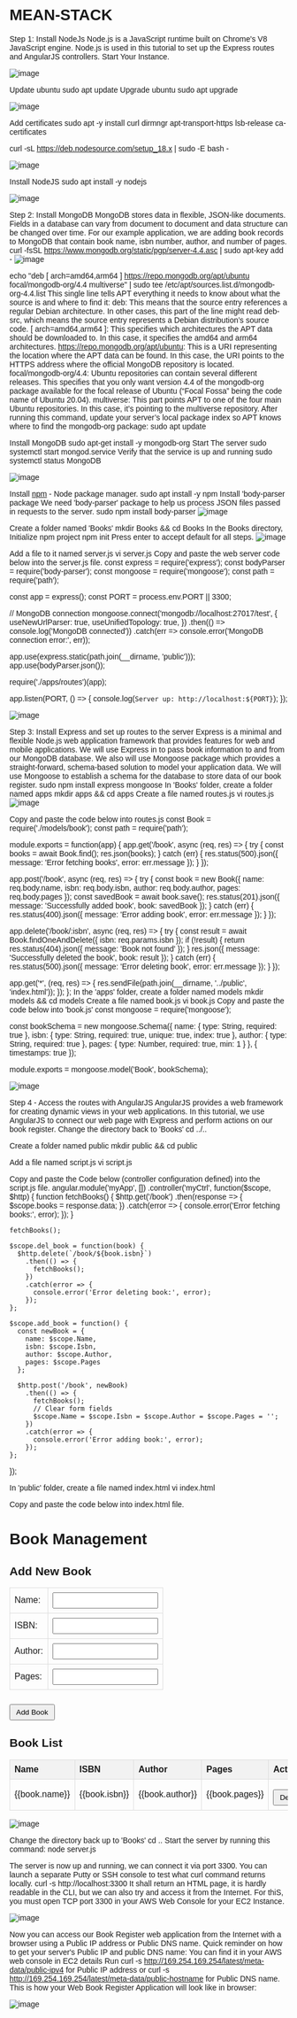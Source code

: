 # MEAN-STACK
Step 1: Install NodeJs
Node.js is a JavaScript runtime built on Chrome's V8 JavaScript engine. Node.js is used in this tutorial to set up the Express routes and AngularJS controllers.
Start Your Instance.

![image](https://github.com/user-attachments/assets/2c377a98-8347-4868-8a84-4866a34fceac)

Update ubuntu
sudo apt update
Upgrade ubuntu
sudo apt upgrade

![image](https://github.com/user-attachments/assets/89f9d294-02fc-4623-af35-dd5eb406a929)

Add certificates
sudo apt -y install curl dirmngr apt-transport-https lsb-release ca-certificates

curl -sL https://deb.nodesource.com/setup_18.x | sudo -E bash -

![image](https://github.com/user-attachments/assets/0276c6dd-bf6d-4e54-99b5-0c16316882ed)


Install NodeJS
sudo apt install -y nodejs

![image](https://github.com/user-attachments/assets/279f0a35-2a8d-410d-ae19-19426c6d6410)


Step 2: Install MongoDB
MongoDB stores data in flexible, JSON-like documents. Fields in a database can vary from document to document and data structure can be changed over time. For our example application, we are adding book records to MongoDB that contain book name, isbn number, author, and number of pages.
curl -fsSL https://www.mongodb.org/static/pgp/server-4.4.asc | sudo apt-key add -
![image](https://github.com/user-attachments/assets/19722c71-2780-4b84-b110-0adb13687567)

echo "deb [ arch=amd64,arm64 ] https://repo.mongodb.org/apt/ubuntu focal/mongodb-org/4.4 multiverse" | sudo tee /etc/apt/sources.list.d/mongodb-org-4.4.list
This single line tells APT everything it needs to know about what the source is and where to find it:
deb: This means that the source entry references a regular Debian architecture. In other cases, this part of the line might read deb-src, which means the source entry represents a Debian distribution’s source code.
[ arch=amd64,arm64 ]: This specifies which architectures the APT data should be downloaded to. In this case, it specifies the amd64 and arm64 architectures.
https://repo.mongodb.org/apt/ubuntu: This is a URI representing the location where the APT data can be found. In this case, the URI points to the HTTPS address where the official MongoDB repository is located.
focal/mongodb-org/4.4: Ubuntu repositories can contain several different releases. This specifies that you only want version 4.4 of the mongodb-org package available for the focal release of Ubuntu (“Focal Fossa” being the code name of Ubuntu 20.04).
multiverse: This part points APT to one of the four main Ubuntu repositories. In this case, it’s pointing to the multiverse repository.
After running this command, update your server’s local package index so APT knows where to find the mongodb-org package:
sudo apt update

Install MongoDB
sudo apt-get install -y mongodb-org
Start The server
sudo systemctl start mongod.service
Verify that the service is up and running
sudo systemctl status MongoDB

![image](https://github.com/user-attachments/assets/253bb271-1884-4f44-aa15-27fded56d78d)


Install [npm](https://www.npmjs.com) - Node package manager.
sudo apt install -y npm
Install 'body-parser package
We need 'body-parser' package to help us process JSON files passed in requests to the server.
sudo npm install body-parser
![image](https://github.com/user-attachments/assets/51e9328f-0b35-43c9-b843-69f72452fffe)


Create a folder named 'Books'
mkdir Books && cd Books
In the Books directory, Initialize npm project
npm init
Press enter to accept default for all steps.
![image](https://github.com/user-attachments/assets/bea5ff98-762a-4f20-99bb-c9a6b9040021)


Add a file to it named server.js
vi server.js
Copy and paste the web server code below into the server.js file.
const express = require('express');
const bodyParser = require('body-parser');
const mongoose = require('mongoose');
const path = require('path');

const app = express();
const PORT = process.env.PORT || 3300;

// MongoDB connection
mongoose.connect('mongodb://localhost:27017/test', {
  useNewUrlParser: true,
  useUnifiedTopology: true,
})
.then(() => console.log('MongoDB connected'))
.catch(err => console.error('MongoDB connection error:', err));

app.use(express.static(path.join(__dirname, 'public')));
app.use(bodyParser.json());

require('./apps/routes')(app);

app.listen(PORT, () => {
  console.log(`Server up: http://localhost:${PORT}`);
});

![image](https://github.com/user-attachments/assets/d36e813b-7ad0-4749-b64e-6c82b0a34cbe)

Step 3: Install Express and set up routes to the server
Express is a minimal and flexible Node.js web application framework that provides features for web and mobile applications. We will use Express in to pass book information to and from our MongoDB database.
We also will use Mongoose package which provides a straight-forward, schema-based solution to model your application data. We will use Mongoose to establish a schema for the database to store data of our book register.
sudo npm install express mongoose
In 'Books' folder, create a folder named apps
mkdir apps && cd apps
Create a file named routes.js
vi routes.js
![image](https://github.com/user-attachments/assets/1834a41b-15e9-4655-a82d-ce9e9f26ee32)

Copy and paste the code below into routes.js
const Book = require('./models/book');
const path = require('path');

module.exports = function(app) {
  app.get('/book', async (req, res) => {
    try {
      const books = await Book.find();
      res.json(books);
    } catch (err) {
      res.status(500).json({ message: 'Error fetching books', error: err.message });
    }
  });

  app.post('/book', async (req, res) => {
    try {
      const book = new Book({
        name: req.body.name,
        isbn: req.body.isbn,
        author: req.body.author,
        pages: req.body.pages
      });
      const savedBook = await book.save();
      res.status(201).json({
        message: 'Successfully added book',
        book: savedBook
      });
    } catch (err) {
      res.status(400).json({ message: 'Error adding book', error: err.message });
    }
  });

  app.delete('/book/:isbn', async (req, res) => {
    try {
      const result = await Book.findOneAndDelete({ isbn: req.params.isbn });
      if (!result) {
        return res.status(404).json({ message: 'Book not found' });
      }
      res.json({
        message: 'Successfully deleted the book',
        book: result
      });
    } catch (err) {
      res.status(500).json({ message: 'Error deleting book', error: err.message });
    }
  });

  app.get('*', (req, res) => {
    res.sendFile(path.join(__dirname, '../public', 'index.html'));
  });
};
In the 'apps' folder, create a folder named models
mkdir models && cd models
Create a file named book.js
vi book.js
Copy and paste the code below into 'book.js'
const mongoose = require('mongoose');

const bookSchema = new mongoose.Schema({
  name: { type: String, required: true },
  isbn: { type: String, required: true, unique: true, index: true },
  author: { type: String, required: true },
  pages: { type: Number, required: true, min: 1 }
}, {
  timestamps: true
});

module.exports = mongoose.model('Book', bookSchema);

![image](https://github.com/user-attachments/assets/3db2ee96-8786-4961-99c9-e2dce046f9f7)

Step 4 - Access the routes with AngularJS
AngularJS provides a web framework for creating dynamic views in your web applications. In this tutorial, we use AngularJS to connect our web page with Express and perform actions on our book register.
Change the directory back to 'Books'
cd ../..


Create a folder named public
mkdir public && cd public


Add a file named script.js
vi script.js


Copy and paste the Code below (controller configuration defined) into the script.js file.
angular.module('myApp', [])
  .controller('myCtrl', function($scope, $http) {
    function fetchBooks() {
      $http.get('/book')
        .then(response => {
          $scope.books = response.data;
        })
        .catch(error => {
          console.error('Error fetching books:', error);
        });
    }

    fetchBooks();

    $scope.del_book = function(book) {
      $http.delete(`/book/${book.isbn}`)
        .then(() => {
          fetchBooks();
        })
        .catch(error => {
          console.error('Error deleting book:', error);
        });
    };

    $scope.add_book = function() {
      const newBook = {
        name: $scope.Name,
        isbn: $scope.Isbn,
        author: $scope.Author,
        pages: $scope.Pages
      };

      $http.post('/book', newBook)
        .then(() => {
          fetchBooks();
          // Clear form fields
          $scope.Name = $scope.Isbn = $scope.Author = $scope.Pages = '';
        })
        .catch(error => {
          console.error('Error adding book:', error);
        });
    };
  });


In 'public' folder, create a file named index.html
vi index.html


Copy and paste the code below into index.html file.
<!DOCTYPE html>
<html ng-app="myApp" ng-controller="myCtrl">
<head>
  <meta charset="UTF-8">
  <meta name="viewport" content="width=device-width, initial-scale=1.0">
  <title>Book Management</title>
  <script src="https://ajax.googleapis.com/ajax/libs/angularjs/1.8.2/angular.min.js"></script>
  <script src="script.js"></script>
  <style>
    body { font-family: Arial, sans-serif; margin: 20px; }
    table { border-collapse: collapse; width: 100%; }
    th, td { border: 1px solid #ddd; padding: 8px; text-align: left; }
    th { background-color: #f2f2f2; }
    input[type="text"], input[type="number"] { width: 100%; padding: 5px; }
    button { margin-top: 10px; padding: 5px 10px; }
  </style>
</head>
<body>
  <h1>Book Management</h1>
  
  <h2>Add New Book</h2>
  <form ng-submit="add_book()">
    <table>
      <tr>
        <td>Name:</td>
        <td><input type="text" ng-model="Name" required></td>
      </tr>
      <tr>
        <td>ISBN:</td>
        <td><input type="text" ng-model="Isbn" required></td>
      </tr>
      <tr>
        <td>Author:</td>
        <td><input type="text" ng-model="Author" required></td>
      </tr>
      <tr>
        <td>Pages:</td>
        <td><input type="number" ng-model="Pages" required></td>
      </tr>
    </table>
    <button type="submit">Add Book</button>
  </form>

  <h2>Book List</h2>
  <table>
    <thead>
      <tr>
        <th>Name</th>
        <th>ISBN</th>
        <th>Author</th>
        <th>Pages</th>
        <th>Action</th>
      </tr>
    </thead>
    <tbody>
      <tr ng-repeat="book in books">
        <td>{{book.name}}</td>
        <td>{{book.isbn}}</td>
        <td>{{book.author}}</td>
        <td>{{book.pages}}</td>
        <td><button ng-click="del_book(book)">Delete</button></td>
      </tr>
    </tbody>
  </table>
</body>
</html>

![image](https://github.com/user-attachments/assets/326ed9a2-5828-4f55-bba7-a4c2bee88e7c)


Change the directory back up to 'Books'
cd ..
Start the server by running this command:
node server.js

The server is now up and running, we can connect it via port 3300. You can launch a separate Putty or SSH console to test what curl command returns locally.
curl -s http://localhost:3300
It shall return an HTML page, it is hardly readable in the CLI, but we can also try and access it from the Internet.
For thiS, you must open TCP port 3300 in your AWS Web Console for your EC2 Instance.

![image](https://github.com/user-attachments/assets/990c44d5-013f-423b-8429-264d78f396a3)

Now you can access our Book Register web application from the Internet with a browser using a Public IP address or Public DNS name.
Quick reminder on how to get your server's Public IP and public DNS name:
You can find it in your AWS web console in EC2 details
Run curl -s http://169.254.169.254/latest/meta-data/public-ipv4 for Public IP address or curl -s http://169.254.169.254/latest/meta-data/public-hostname for Public DNS name.
This is how your Web Book Register Application will look like in browser:

![image](https://github.com/user-attachments/assets/0315fb3e-6984-4651-afeb-5f7d256b9314)





